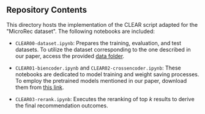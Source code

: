 ## Repository Contents

This directory hosts the implementation of the CLEAR script adapted for the "MicroRec dataset". The following notebooks are included:

- `CLEAR00-dataset.ipynb`: Prepares the training, evaluation, and test datasets. To utilize the dataset corresponding to the one described in our paper, access the provided [data folder](https://drive.google.com/drive/folders/1Me739n00O33kHIAKkKdiQnaBwk320rFy?usp=sharing).

- `CLEAR01-biencoder.ipynb` and `CLEAR02-crossencoder.ipynb`: These notebooks are dedicated to model training and weight saving processes. To employ the pretrained models mentioned in our paper, download them from [this link](https://drive.google.com/drive/folders/1Me739n00O33kHIAKkKdiQnaBwk320rFy?usp=sharing).

- `CLEAR03-rerank.ipynb`: Executes the reranking of top *k* results to derive the final recommendation outcomes.

